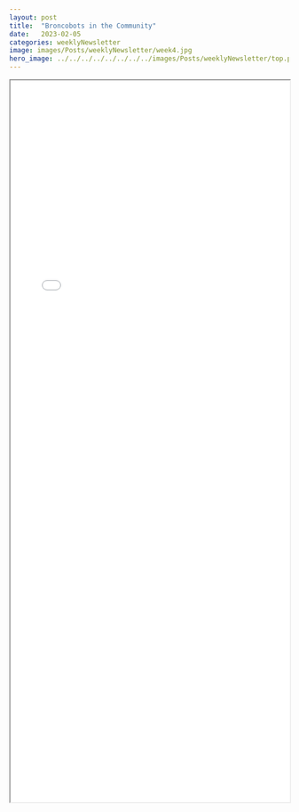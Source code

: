 ```yaml
---
layout: post
title:  "Broncobots in the Community"
date:   2023-02-05
categories: weeklyNewsletter
image: images/Posts/weeklyNewsletter/week4.jpg
hero_image: ../../../../../../../../images/Posts/weeklyNewsletter/top.png
---
```


<iframe src="{{ site.baseurl }}/BroncoBulletin/The Broncobots Bulletin 4.pdf" width="100%" height="1300em">
    </iframe>
